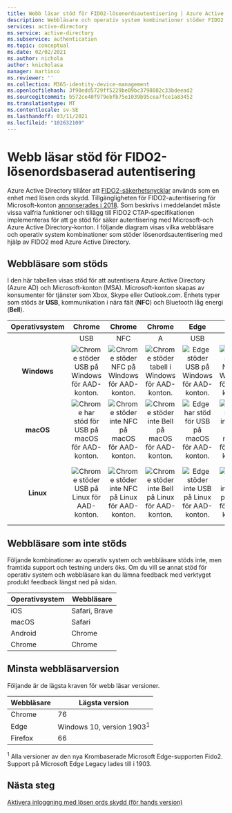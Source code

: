```yaml
---
title: Webb läsar stöd för FIDO2-lösenordsautentisering | Azure Active Directory
description: Webbläsare och operativ system kombinationer stöder FIDO2 lösenordsautentisering för appar som använder Azure Active Directory
services: active-directory
ms.service: active-directory
ms.subservice: authentication
ms.topic: conceptual
ms.date: 02/02/2021
ms.author: nichola
author: knicholasa
manager: martinco
ms.reviewer: ''
ms.collection: M365-identity-device-management
ms.openlocfilehash: 3f90edd5729ff5229be09bc3798082c33bdeead2
ms.sourcegitcommit: b572ce40f979ebfb75e1039b95cea7fce1a83452
ms.translationtype: MT
ms.contentlocale: sv-SE
ms.lasthandoff: 03/11/2021
ms.locfileid: "102632109"
---
```

# <a name="browser-support-of-fido2-passwordless-authentication"></a>Webb läsar stöd för FIDO2-lösenordsbaserad autentisering

Azure Active Directory tillåter att [FIDO2-säkerhetsnycklar](./concept-authentication-passwordless.md#fido2-security-keys) används som en enhet med lösen ords skydd. Tillgängligheten för FIDO2-autentisering för Microsoft-konton [annonserades i 2018](https://techcommunity.microsoft.com/t5/identity-standards-blog/all-about-fido2-ctap2-and-webauthn/ba-p/288910). Som beskrivs i meddelandet måste vissa valfria funktioner och tillägg till FIDO2 CTAP-specifikationen implementeras för att ge stöd för säker autentisering med Microsoft-och Azure Active Directory-konton. I följande diagram visas vilka webbläsare och operativ system kombinationer som stöder lösenordsautentisering med hjälp av FIDO2 med Azure Active Directory.

## <a name="supported-browsers"></a>Webbläsare som stöds

I den här tabellen visas stöd för att autentisera Azure Active Directory (Azure AD) och Microsoft-konton (MSA). Microsoft-konton skapas av konsumenter för tjänster som Xbox, Skype eller Outlook.com. Enhets typer som stöds är **USB**, kommunikation i nära fält (**NFC**) och Bluetooth låg energi (**Bell**).

| Operativsystem | Chrome | Chrome  | Chrome | Edge | Edge | Edge | Firefox | Firefox | Firefox |
|:---:|:---:|:---:|:---:|:---:|:---:|:---:|:---:|:---:|:---:|
| | USB | NFC | A | USB | NFC | A | USB | NFC | A |
| **Windows**  | ![Chrome stöder USB på Windows för AAD-konton.][y] | ![Chrome stöder NFC på Windows för AAD-konton.][y] | ![Chrome stöder tabell i Windows för AAD-konton.][y] | ![Edge stöder USB på Windows för AAD-konton.][y] | ![Edge stöder NFC på Windows för AAD-konton.][y] | ![Edge stöder Bell på Windows för AAD-konton.][y] | ![Firefox stöder USB på Windows för AAD-konton.][y] | ![Firefox stöder NFC på Windows för AAD-konton.][y] | ![Firefox stöder Bell på Windows för AAD-konton.][y] |
| **macOS**  | ![Chrome har stöd för USB på macOS för AAD-konton.][y] | ![Chrome stöder inte NFC på macOS för AAD-konton.][n] | ![Chrome stöder inte Bell på macOS för AAD-konton.][n] | ![Edge har stöd för USB på macOS för AAD-konton.][y] | ![Edge stöder inte NFC på macOS för AAD-konton.][n] | ![Edge stöder inte Bell på macOS för AAD-konton.][n] | ![Firefox stöder inte USB på macOS för AAD-konton.][n] | ![Firefox stöder inte NFC på macOS för AAD-konton.][n] | ![Firefox har inte stöd för Bell på macOS för AAD-konton.][n] |
| **Linux**  | ![Chrome stöder USB på Linux för AAD-konton.][y] | ![Chrome stöder inte NFC på Linux för AAD-konton.][n] | ![Chrome stöder inte Bell på Linux för AAD-konton.][n] | ![Edge stöder inte USB på Linux för AAD-konton.][n] | ![Edge stöder inte NFC på Linux för AAD-konton.][n] | ![Edge stöder inte Bell på Linux för AAD-konton.][n] | ![Firefox stöder inte USB på Linux för AAD-konton.][n] | ![Firefox stöder inte NFC på Linux för AAD-konton.][n] | ![Firefox har inte stöd för Bell på Linux för AAD-konton.][n] |



## <a name="unsupported-browsers"></a>Webbläsare som inte stöds

Följande kombinationer av operativ system och webbläsare stöds inte, men framtida support och testning unders öks. Om du vill se annat stöd för operativ system och webbläsare kan du lämna feedback med verktyget produkt feedback längst ned på sidan.

| Operativsystem | Webbläsare |
| ---- | ---- |
| iOS | Safari, Brave |
| macOS | Safari |
| Android | Chrome |
| Chrome | Chrome |

## <a name="minimum-browser-version"></a>Minsta webbläsarversion

Följande är de lägsta kraven för webb läsar versioner. 

| Webbläsare | Lägsta version |
| ---- | ---- |
| Chrome | 76 |
| Edge | Windows 10, version 1903<sup>1</sup> |
| Firefox | 66 |

<sup>1</sup> Alla versioner av den nya Krombaserade Microsoft Edge-supporten Fido2. Support på Microsoft Edge Legacy lades till i 1903.

## <a name="next-steps"></a>Nästa steg
[Aktivera inloggning med lösen ords skydd (för hands version)](./howto-authentication-passwordless-security-key.md)

<!--Image references-->
[y]: ./media/fido2-compatibility/yes.png
[n]: ./media/fido2-compatibility/no.png
